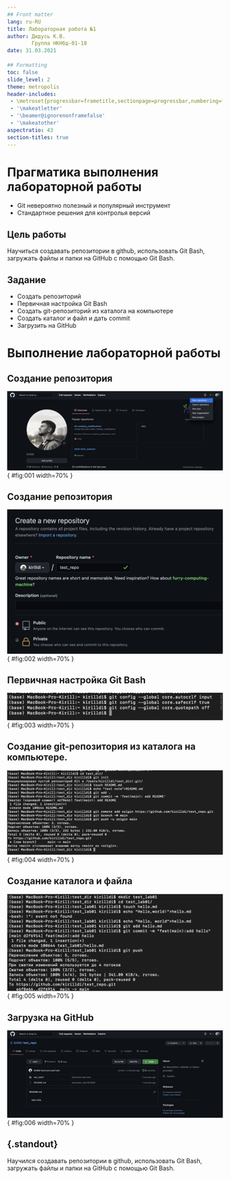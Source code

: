 ```yaml
---
## Front matter
lang: ru-RU
title: Лабораторная работа №1
author: Дидусь К.В.
		Группа НКНбд-01-18
date: 31.03.2021

## Formatting
toc: false
slide_level: 2
theme: metropolis
header-includes: 
 - \metroset{progressbar=frametitle,sectionpage=progressbar,numbering=fraction}
 - '\makeatletter'
 - '\beamer@ignorenonframefalse'
 - '\makeatother'
aspectratio: 43
section-titles: true
---
```


# Прагматика выполнения лабораторной работы 

- Git невероятно полезный и популярный инструмент
- Стандартное решения для контролья версий

## Цель работы

Научиться создавать репозитории в github, использовать Git Bash, загружать файлы и папки на GitHub с помощью Git Bash.

## Задание

- Создать репозиторий
- Первичная настройка Git Bash
- Создать git-репозиторий из каталога на компьютере
- Создать каталог и файл и дать commit
- Загрузить на GitHub

# Выполнение лабораторной работы

## Создание репозитория

![Создание репозитория](image/1.png){ #fig:001 width=70% }

## Создание репозитория

![Создание репозитория](image/2.png){ #fig:002 width=70% }

## Первичная настройка Git Bash

![Команды первоначальной настройки](image/3.png){ #fig:003 width=70% }

## Создание git-репозитория из каталога на компьютере.

![Создание git-репозитория](image/4.png){ #fig:004 width=70% }

## Создание каталога и файла

![Создание каталога и файла](image/5.png){ #fig:005 width=70% }

## Загрузка на GitHub

![Репозиторий на GitHub](image/6.png){ #fig:006 width=70% }

## {.standout}

Научился создавать репозитории в github, использовать Git Bash, загружать файлы и папки на GitHub с помощью Git Bash.